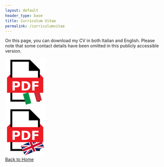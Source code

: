 ```yaml
---
layout: default
header_type: base
title: Curriculum Vitae
permalink: /curriculumvitae
---
```


On this page, you can download my CV in both Italian and English. Please note that some contact details have been omitted in this publicly accessible version.

<div class="container">
	<div class="row">
		<div class="col">
			<a href="{{site.url}}{{site.baseurl}}/download/Stefano_Travasci_CV_it.pdf">
				<img src="assets/img/pdf_icon_it.png" class="img-fluid zoom" alt="Download Italian CV" width="130">
			</a>
		</div>
		<div class="col">
			<a href="{{site.url}}{{site.baseurl}}/download/Stefano_Travasci_CV_en.pdf">
				<img src="assets/img/pdf_icon_en.png" class="img-fluid zoom" alt="Download English CV" width="130">
			</a>
		</div>
	</div>
</div>

<div class="text-center">
   <a href="{{ '/' | relative_url }}" role="button" class="btn btn-secondary mt-3">Back to Home</a>
</div>